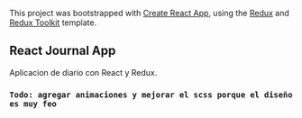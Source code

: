 This project was bootstrapped with [Create React App](https://github.com/facebook/create-react-app), using the [Redux](https://redux.js.org/) and [Redux Toolkit](https://redux-toolkit.js.org/) template.

## React Journal App

Aplicacion de diario con React y Redux.

### `Todo: agregar animaciones y mejorar el scss porque el diseño es muy feo`
